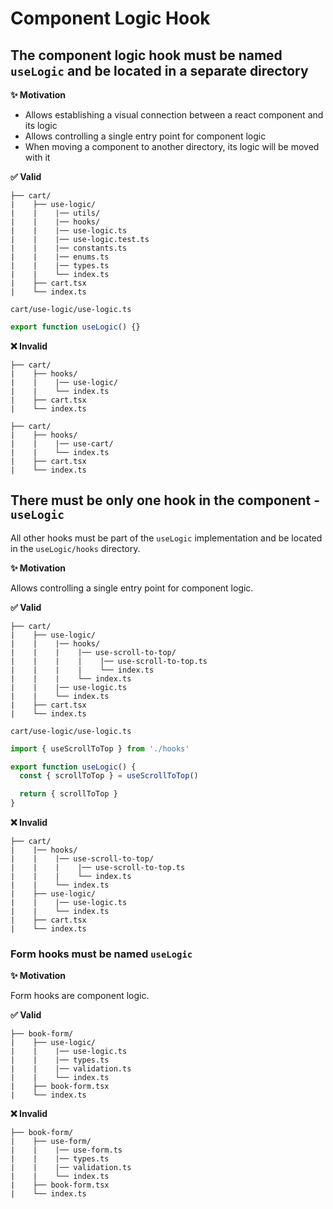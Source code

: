 # Component Logic Hook

## The component logic hook must be named `useLogic` and be located in a separate directory

**✨ Motivation**

- Allows establishing a visual connection between a react component and its logic
- Allows controlling a single entry point for component logic
- When moving a component to another directory, its logic will be moved with it

**✅ Valid**

```
├── cart/
|    ├── use-logic/
|    |    |── utils/
|    |    |── hooks/
|    |    |── use-logic.ts
|    |    |── use-logic.test.ts
|    |    |── constants.ts
|    |    |── enums.ts
|    |    |── types.ts
|    |    └── index.ts
|    ├── cart.tsx
|    └── index.ts
```

```cart/use-logic/use-logic.ts```

```ts
export function useLogic() {}
```

**❌ Invalid**

```
├── cart/
|    ├── hooks/
|    |    |── use-logic/
|    |    └── index.ts
|    ├── cart.tsx
|    └── index.ts
```

```
├── cart/
|    ├── hooks/
|    |    |── use-cart/
|    |    └── index.ts
|    ├── cart.tsx
|    └── index.ts
```

## There must be only one hook in the component - `useLogic`

All other hooks must be part of the `useLogic` implementation and be located in the `useLogic/hooks` directory.

**✨ Motivation**

Allows controlling a single entry point for component logic.

**✅ Valid**

```
├── cart/
|    ├── use-logic/
|    |    |── hooks/
|    |    |    |── use-scroll-to-top/
|    |    |    |    |── use-scroll-to-top.ts
|    |    |    |    └── index.ts
|    |    |    └── index.ts
|    |    |── use-logic.ts
|    |    └── index.ts
|    ├── cart.tsx
|    └── index.ts
```

```cart/use-logic/use-logic.ts```

```ts
import { useScrollToTop } from './hooks'

export function useLogic() {
  const { scrollToTop } = useScrollToTop()

  return { scrollToTop }
}
```

**❌ Invalid**

```
├── cart/
|    |── hooks/
|    |    |── use-scroll-to-top/
|    |    |    |── use-scroll-to-top.ts
|    |    |    └── index.ts
|    |    └── index.ts
|    ├── use-logic/
|    |    |── use-logic.ts
|    |    └── index.ts
|    ├── cart.tsx
|    └── index.ts
```

### Form hooks must be named `useLogic`

**✨ Motivation**

Form hooks are component logic.

**✅ Valid**

```
├── book-form/
|    ├── use-logic/
|    |    |── use-logic.ts
|    |    |── types.ts
|    |    |── validation.ts
|    |    └── index.ts
|    ├── book-form.tsx
|    └── index.ts
```

**❌ Invalid**

```
├── book-form/
|    ├── use-form/
|    |    |── use-form.ts
|    |    |── types.ts
|    |    |── validation.ts
|    |    └── index.ts
|    ├── book-form.tsx
|    └── index.ts
```

